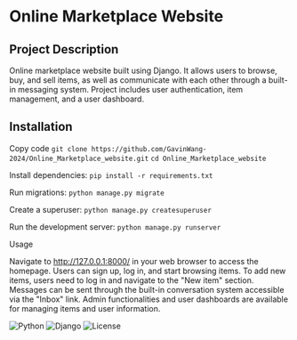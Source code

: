 # Online Marketplace Website


## Project Description
Online marketplace website built using Django. It allows users to browse, buy, and sell items, as well as communicate with each other through a built-in messaging system. Project includes user authentication, item management, and a user dashboard.


## Installation

Copy code
`git clone https://github.com/GavinWang-2024/Online_Marketplace_website.git`
`cd Online_Marketplace_website`

Install dependencies:
`pip install -r requirements.txt`

Run migrations:
`python manage.py migrate`

Create a superuser:
`python manage.py createsuperuser`

Run the development server:
`python manage.py runserver`

Usage

Navigate to http://127.0.0.1:8000/ in your web browser to access the homepage. Users can sign up, log in, and start browsing items. To add new items, users need to log in and navigate to the "New item" section. Messages can be sent through the built-in conversation system accessible via the "Inbox" link. Admin functionalities and user dashboards are available for managing items and user information.

![Python](https://img.shields.io/badge/Python-3.8%2B-blue)
![Django](https://img.shields.io/badge/Django-4.1-green)
![License](https://img.shields.io/badge/License-MIT-yellow)
